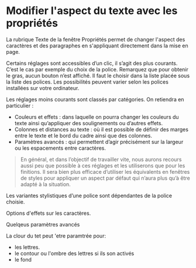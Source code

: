 # Modifier l'aspect du texte avec les propriétés

La rubrique Texte de la fenêtre Propriétés permet de changer l'aspect des caractères et des paragraphes en s'appliquant directement dans la mise en page.

Certains réglages sont accessibles d’un clic, il s’agit des plus courants.  C’est le cas par exemple du choix de la police. Remarquez que pour obtenir le gras, aucun bouton n’est affiché. Il faut le choisir dans la liste placée sous la liste des polices. Les possibilités peuvent varier selon les polices installées sur votre ordinateur.

Les réglages moins courants sont classés par catégories. On retiendra en particulier :

- Couleurs et effets : dans laquelle on pourra changer les couleurs du texte ainsi qu’appliquer des soulignements ou d’autres effets.
- Colonnes et distances au texte : où il est possible de définir des marges entre le texte et le bord du cadre ainsi que des colonnes.
- Paramètres avancés : qui permettent d’agir précisément sur la largeur ou les espacements entre caractères.

> En général, et dans l’objectif de travailler vite, nous aurons recours aussi peu que possible à ces réglages et les utiliserons que pour les finitions. Il sera bien plus efficace d’utiliser les équivalents en fenêtres de styles pour appliquer un aspect par défaut qui n’aura plus qu’à être adapté à la situation.

Les variantes stylistiques d’une police sont dépendantes de la police
choisie.

Options d'effets sur les caractères.

Quelqeus paramètres avancés

La clour du tet peut 'etre paramtrée pour:

- les lettres.
- le contour ou l'ombre des lettres si ils son activés
- le fond
